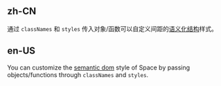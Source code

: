 ## zh-CN

通过 `classNames` 和 `styles` 传入对象/函数可以自定义间距的[语义化结构](#semantic-dom)样式。

## en-US

You can customize the [semantic dom](#semantic-dom) style of Space by passing objects/functions through `classNames` and `styles`.
